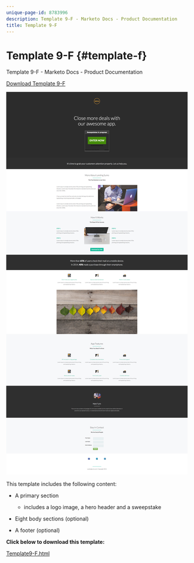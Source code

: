 ```yaml
---
unique-page-id: 8783996
description: Template 9-F - Marketo Docs - Product Documentation
title: Template 9-F
---
```


# Template 9-F {#template-f}

Template 9-F - Marketo Docs - Product Documentation

[Download Template 9-F](http://docs.marketo.com/download/attachments/8783996/template-9f.html?version=2&modificationdate=1438210809000&api=v2)

![](assets/image2015-7-28-16-3a1-3a25.png)

This template includes the following content:

* A primary section

    * includes a logo image, a hero header and a sweepstake

* Eight body sections (optional)
* A footer (optional)

**Click below to download this template:**

[Template9-F.html](http://docs.marketo.com/download/attachments/8783996/template-9f.html?version=2&modificationdate=1438210809000&api=v2)
